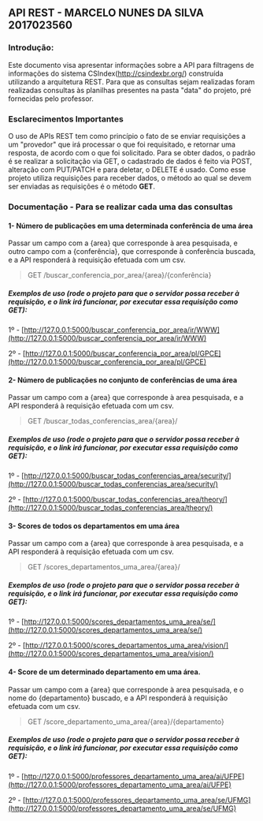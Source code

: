 ## API REST - MARCELO NUNES DA SILVA 2017023560


### Introdução: 

 Este documento visa apresentar informações sobre a API para filtragens de informações do sistema CSIndex(http://csindexbr.org/) construída utilizando a arquitetura REST. 
 Para que as consultas sejam realizadas foram realizadas consultas às planilhas presentes na pasta "data" do projeto, pré fornecidas pelo professor.

### Esclarecimentos Importantes

 O uso de APIs REST tem como princípio o fato de se enviar requisições a um "provedor" que irá processar o que foi requisitado, e retornar uma resposta, de acordo com o que foi solicitado. Para se obter dados, o padrão é se realizar a solicitação via GET, o cadastrado de dados é feito via POST, alteração com PUT/PATCH e para deletar, o DELETE é usado.
 Como esse projeto utiliza requisições para receber dados, o método ao qual se devem ser enviadas as requisições é o método **GET**.


### Documentação - Para se realizar cada uma das consultas

#### 1- Número de publicações em uma determinada conferência de uma área 
  Passar um campo com a {area} que corresponde à area pesquisada, e outro campo com a {conferência}, que corresponde à conferência buscada, e a API responderá à requisição efetuada com um csv.
  
  > GET /buscar_conferencia_por_area/{area}/{conferência}
  
##### Exemplos de uso (rode o projeto para que o servidor possa receber à requisição, e o link irá funcionar, por executar essa requisição como GET):

  1º - [http://127.0.0.1:5000/buscar_conferencia_por_area/ir/WWW](http://127.0.0.1:5000/buscar_conferencia_por_area/ir/WWW)
  
  2º - [http://127.0.0.1:5000/buscar_conferencia_por_area/pl/GPCE](http://127.0.0.1:5000/buscar_conferencia_por_area/pl/GPCE)
  
  
  
 #### 2- Número de publicações no conjunto de conferências de uma área 
  Passar um campo com a {area} que corresponde à area pesquisada, e a API responderá à requisição efetuada com um csv.
  
  > GET /buscar_todas_conferencias_area/{area}/
  
##### Exemplos de uso (rode o projeto para que o servidor possa receber à requisição, e o link irá funcionar, por executar essa requisição como GET):

  1º - [http://127.0.0.1:5000/buscar_todas_conferencias_area/security/](http://127.0.0.1:5000/buscar_todas_conferencias_area/security/)
  
  2º - [http://127.0.0.1:5000/buscar_todas_conferencias_area/theory/](http://127.0.0.1:5000/buscar_todas_conferencias_area/theory/)
  
  
  
  #### 3- Scores de todos os departamentos em uma área
   Passar um campo com a {area} que corresponde à area pesquisada, e a API responderá à requisição efetuada com um csv.
  
  > GET /scores_departamentos_uma_area/{area}/
  
##### Exemplos de uso (rode o projeto para que o servidor possa receber à requisição, e o link irá funcionar, por executar essa requisição como GET):

  1º - [http://127.0.0.1:5000/scores_departamentos_uma_area/se/](http://127.0.0.1:5000/scores_departamentos_uma_area/se/)
  
  2º - [http://127.0.0.1:5000/scores_departamentos_uma_area/vision/](http://127.0.0.1:5000/scores_departamentos_uma_area/vision/)
  
  
  #### 4- Score de um determinado departamento em uma área.
   Passar um campo com a {area} que corresponde à area pesquisada, e o nome do {departamento} buscado, e a API responderá à requisição efetuada com um csv.
  
  > GET /score_departamento_uma_area/{area}/{departamento}
  
##### Exemplos de uso (rode o projeto para que o servidor possa receber à requisição, e o link irá funcionar, por executar essa requisição como GET):

  1º - [http://127.0.0.1:5000/professores_departamento_uma_area/ai/UFPE](http://127.0.0.1:5000/professores_departamento_uma_area/ai/UFPE)
  
  2º - [http://127.0.0.1:5000/professores_departamento_uma_area/se/UFMG](http://127.0.0.1:5000/professores_departamento_uma_area/se/UFMG)
